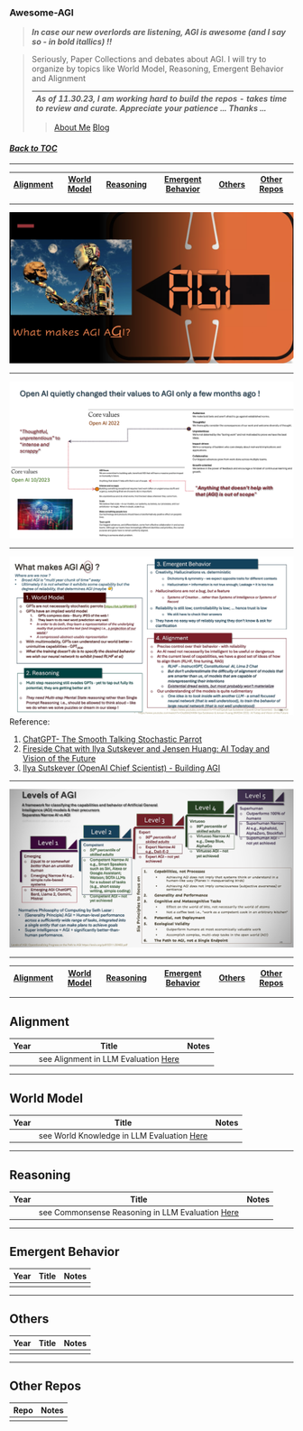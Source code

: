 ### Awesome-AGI 
> ***In case our new overlords are listening, AGI is awesome (and I say so - in bold itallics) !!***

> Seriously, Paper Collections and debates about AGI. I will try to organize by topics like World Model, Reasoning, Emergent Behavior and Alignment
>
> |***As of 11.30.23, I am working hard to build the repos - takes time to review and curate. Appreciate your patience ... Thanks ...***|
> | :- |
> 
> > [About Me](https://www.linkedin.com/in/ksankar) [Blog](https://ksankar.medium.com)
#### _[Back to TOC](https://github.com/xsankar/Awesome-Awesome-LLM)_
***
| [Alignment](#alignment) | [World Model](#world-model) | [Reasoning](#reasoning) | [Emergent Behavior](#emergent-behavior) | [Others](#others) | [Other Repos](#other-repos) |
| :-: | :-: | :-: | :-: |:-: |:-: |
***
![OpenAI](./images/AGI_01x.png)
***
![OpenAI](./images/NPS-v07-p20.png)
***
![AGI](./images/LLMSec_P66.jpeg)
Reference:
1. [ChatGPT- The Smooth Talking Stochastic Parrot](https://ksankar.medium.com/chatgpt-the-smooth-talking-stochastic-parrot-d655e6c0aae7)
2. [Fireside Chat with Ilya Sutskever and Jensen Huang: AI Today and Vision of the Future](https://www.youtube.com/watch?v=-yquJiNKlAE)
3. [Ilya Sutskever (OpenAI Chief Scientist) - Building AGI](https://www.youtube.com/watch?v=Yf1o0TQzry8)
***
![AGI-Levels](./images/LLMSec_P65.jpeg)
***
| [Alignment](#alignment) | [World Model](#world-model) | [Reasoning](#reasoning) | [Emergent Behavior](#emergent-behavior) | [Others](#others) | [Other Repos](#other-repos) |
| :-: | :-: | :-: | :-: |:-: |:-: |
***
## Alignment
| Year | Title | Notes | 
| :-: | :-: | :-: |
|  | see Alignment in LLM Evaluation [Here](https://github.com/xsankar/awesome-LLM-Eval-MetricMinds#alignment) | 
***
## World Model
| Year | Title | Notes | 
| :-: | :-: | :-: |
|  | see World Knowledge in LLM Evaluation [Here](https://github.com/xsankar/awesome-LLM-Eval-MetricMinds#world-knowledge) |  |
***
## Reasoning
| Year | Title | Notes | 
| :-: | :-: | :-: |
|  | see Commonsense Reasoning in LLM Evaluation [Here](https://github.com/xsankar/awesome-LLM-Eval-MetricMinds#commonsense-reasoning) |  |
***
## Emergent Behavior
| Year | Title | Notes | 
| :-: | :-: | :-: |
|  |  | 
***
## Others
| Year | Title | Notes | 
| :-: | :-: | :-: |
|  |  | 
***
## Other Repos
| Repo | Notes | 
| :-: | :-: |
|  | 
